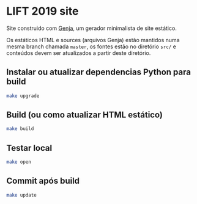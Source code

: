 # LIFT 2019 site

Site construido com [Genja](https://github.com/AlexandreDecan/Genja), um gerador minimalista de site estático.

Os estáticos HTML e sources (arquivos Genja) estão mantidos numa mesma branch
chamada `master`, os fontes estão no diretório `src/` e conteúdos devem ser
atualizados a partir deste diretório.

## Instalar ou atualizar dependencias Python para build

```bash
make upgrade
```

## Build (ou como atualizar HTML estático)

```bash
make build
```

## Testar local

```bash
make open
```

## Commit após build

```bash
make update
```
